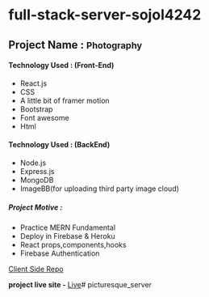 # full-stack-server-sojol4242
 
<h2>Project Name : <small>Photography</small> </h2>

<h4>Technology Used : (Front-End)</h4>

<ul>
<li>React.js</li>

 <li>CSS</li>

 <li>A little bit of framer motion</li>

<li>Bootstrap</li>

<li>Font awesome</li>

<li>Html</li>

 

</ul>
<h4>Technology Used : (BackEnd)</h4>

<ul>
<li>Node.js</li>
<li>Express.js</li>

<li>MongoDB</li>

<li>ImageBB(for uploading third party image cloud)</li>

 
 
</ul>

<h5>Project Motive : </h5>
<ul>
<li>Practice MERN Fundamental</li>

<li>Deploy in Firebase & Heroku</li>

<li>React props,components,hooks</li>

<li>Firebase Authentication</li>

</ul>

<a href="https://github.com/Porgramming-Hero-web-course/complete-website-client-sojol4242">Client Side Repo</a>

<strong>project live site - </strong> <a href="https://photography-2021.web.app/">Live</a># picturesque_server
